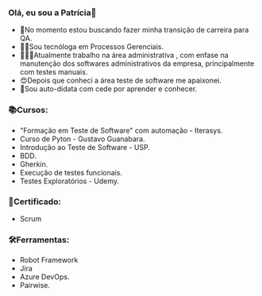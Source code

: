 ### Olá, eu sou a Patrícia👋

- 🚀No momento estou buscando fazer minha transição de carreira para QA.
- 👩‍🎓Sou tecnóloga em Processos Gerenciais.
- 👩🏽‍💻Atualmente trabalho na área administrativa , com enfase na manutenção dos softwares administrativos da empresa, principalmente com testes manuais.
- 😍Depois que conheci a área teste de software me apaixonei.
- 🤯Sou auto-didata com cede por aprender e conhecer.


### 📚Cursos:

- "Formação em Teste de Software" com automação - Iterasys.
- Curso de Pyton - Gustavo Guanabara.
- Introdução ao Teste de Software - USP.
- BDD.
- Gherkin.
- Execução de testes funcionais.
- Testes Exploratórios - Udemy.


### 📘Certificado:

- Scrum


### 🛠️Ferramentas:

- Robot Framework
- Jira
- Azure DevOps.
- Pairwise.

